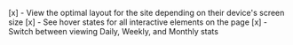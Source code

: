 [x] - View the optimal layout for the site depending on their device's screen size
[x] - See hover states for all interactive elements on the page
[x] - Switch between viewing Daily, Weekly, and Monthly stats
